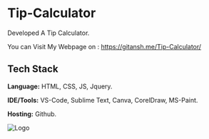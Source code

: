 # Tip-Calculator

Developed A Tip Calculator.

You can Visit My Webpage on : https://gitansh.me/Tip-Calculator/


## Tech Stack

**Language:** HTML, CSS, JS, Jquery.

**IDE/Tools:** VS-Code, Sublime Text, Canva, CorelDraw, MS-Paint.

**Hosting:** Github.


![Logo](https://www.culinaryschools.org/images/tipcalculator.png)

